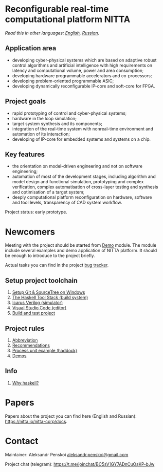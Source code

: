 # Reconfigurable real-time computational platform NITTA

*Read this in other languages: [English](README.md), [Russian](README.ru.md).*

## Application area

- developing cyber-physical systems which are based on adaptive robust control algorithms and
  artificial intelligence with high requirements on latency and computational volume, power and area
  consumption; 
- developing hardware programmable accelerators and co-processors;
- developing problem-oriented programmable ASIC; 
- developing dynamically reconfigurable IP-core and soft-core for FPGA.

## Project goals

- rapid prototyping of control and cyber-physical systems;
- hardware in the loop simulation;
- target system synthesis and its components;
- integration of the real-time system with nonreal-time environment and automation of its
  interaction;
- developing of IP-core for embedded systems and systems on a chip.

## Key features

- the orientation on model-driven engineering and not on software engineering; 
- automation of most of the development stages, including algorithm and model design and functional
  simulation, prototyping and complex verification, complex automatisation of cross-layer testing
  and synthesis and optimisation of a target system;
- deeply computational platform reconfiguration on hardware, software and tool levels, transparency
  of CAD system workflow.

Project status: early prototype.

# Newcomers

Meeting with the project should be started from [Demo](app/README.md) module. The
module include several examples and demo application of NITTA platform. It
should be enough to introduce to the project briefly.

Actual tasks you can find in the project [bug tracker](https://nitta.io/nitta-corp/nitta/issues).

## Setup project toolchain
1. [Setup Git & SourceTree on Windows](doc/sourcetree-install.md)
1. [The Haskell Tool Stack (build system)](doc/stack-install.md)
1. [Icarus Verilog (simulator)](doc/hdl-install.md)
1. [Visual Studio Code (editor)](doc/vscode-install.md)
1. [Build and test project](doc/build.md)

## Project rules
1. [Abbreviation](doc/abbreviation.md)
1. [Recommendations](doc/rules.md)
1. [Process unit example (haddock)](src/NITTA/ProcessUnits/Multiplier.hs)
1. [Demos](app/README.md)

## Info
1. [Why haskell?](/doc/why-haskell.md)

# Papers
Papers about the project you can find here (English and Russian): <https://nitta.io/nitta-corp/docs>.

# Contact
Maintainer: Aleksandr Penskoi <aleksandr.penskoi@gmail.com>

Project chat (telegram):  <https://t.me/joinchat/BC5sV1GY7ADnCuOsKP-bJw>
